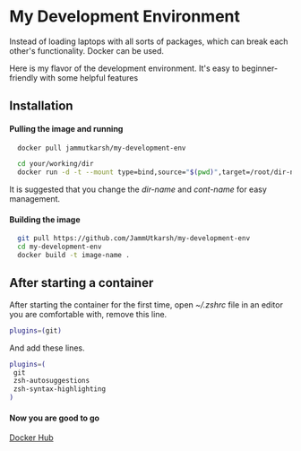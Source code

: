
# My Development Environment

Instead of loading laptops with all sorts of packages, which can break each other's functionality.
Docker can be used.

Here is my flavor of the development environment. It's easy to beginner-friendly with some helpful features

## Installation

#### Pulling the image and running

```bash
  docker pull jammutkarsh/my-development-env
```

```bash
  cd your/working/dir
  docker run -d -t --mount type=bind,source="$(pwd)",target=/root/dir-name --name cont-name jammutkarsh/my-development-env
```

It is suggested that you change the *dir-name* and *cont-name* for easy management.

#### Building the image

```bash
  git pull https://github.com/JammUtkarsh/my-development-env
  cd my-development-env
  docker build -t image-name .
```

## After starting a container

After starting the container for the first time,
open *~/.zshrc* file in an editor you are comfortable with, remove this line.

```bash
plugins=(git)
```

And add these lines.

```bash
plugins=(
 git
 zsh-autosuggestions
 zsh-syntax-highlighting
)
```

#### Now you are good to go

[Docker Hub](https://hub.docker.com/r/jammutkarsh/my-development-env)
